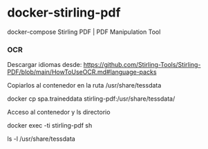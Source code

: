 # docker-stirling-pdf
docker-compose Stirling PDF | PDF Manipulation Tool


### OCR
Descargar idiomas desde: https://github.com/Stirling-Tools/Stirling-PDF/blob/main/HowToUseOCR.md#language-packs

Copiarlos al contenedor en la ruta /usr/share/tessdata

  docker cp spa.traineddata stirling-pdf:/usr/share/tessdata/

Acceso al contenedor y ls directorio

docker exec -ti stirling-pdf sh

ls -l /usr/share/tessdata
